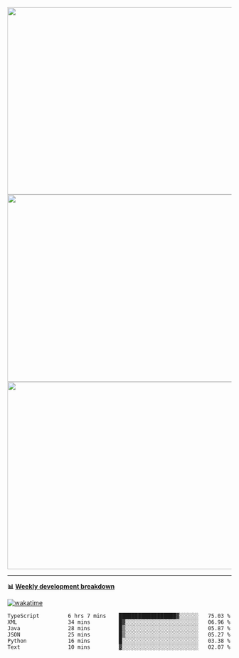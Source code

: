 <p float="left" align="middle"><img src="https://user-images.githubusercontent.com/56089155/195064669-12bd89bb-53c9-44b1-9fd8-993f93f585e1.png" width="600px" height="420px">
<img src="https://user-images.githubusercontent.com/56089155/195064706-c37aa3c8-f669-46c9-abba-1eadcbb910c5.png" width="600px" height="420px">
<img src="https://user-images.githubusercontent.com/56089155/195064753-0de674c7-4fc7-4831-a8a5-402e19cc77be.png" width="600px" height="420px"></p>

<hr />

**📊 [Weekly development breakdown](https://wakatime.com/@Ari24)**

[![wakatime](https://wakatime.com/badge/user/ca34c016-707f-4382-84cf-1823913a1423.svg)](https://wakatime.com/@ca34c016-707f-4382-84cf-1823913a1423)

<!--START_SECTION:waka-->

```text
TypeScript         6 hrs 7 mins    ██████████████████▓░░░░░░   75.03 %
XML                34 mins         █▓░░░░░░░░░░░░░░░░░░░░░░░   06.96 %
Java               28 mins         █▒░░░░░░░░░░░░░░░░░░░░░░░   05.87 %
JSON               25 mins         █▒░░░░░░░░░░░░░░░░░░░░░░░   05.27 %
Python             16 mins         █░░░░░░░░░░░░░░░░░░░░░░░░   03.38 %
Text               10 mins         ▓░░░░░░░░░░░░░░░░░░░░░░░░   02.07 %
```

<!--END_SECTION:waka-->
